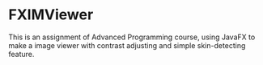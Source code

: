 # FXIMViewer
This is an assignment of Advanced Programming course, using JavaFX to make a image viewer with contrast adjusting and simple skin-detecting feature.
